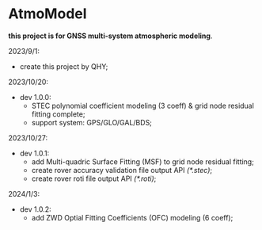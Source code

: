 # AtmoModel
**this project is for GNSS multi-system atmospheric modeling**.

2023/9/1: 

+ create this project by QHY;

2023/10/20:

+ dev 1.0.0: 
  + STEC polynomial coefficient modeling (3 coeff) & grid node residual fitting complete;
  + support system: GPS/GLO/GAL/BDS;

2023/10/27:

+ dev 1.0.1: 
	+ add Multi-quadric Surface Fitting (MSF) to grid node residual fitting;
	+ create rover accuracy validation file output API *(\*.stec)*;
	+ create rover roti file output API *(\*.roti)*;

2024/1/3:

+ dev 1.0.2:
	+ add ZWD Optial Fitting Coefficients (OFC) modeling (6 coeff);
